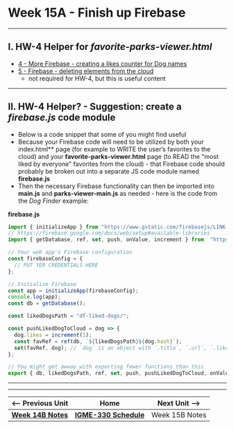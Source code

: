 # Week 15A - Finish up Firebase

---

## I. HW-4 Helper for *favorite-parks-viewer.html*
- [4 - More Firebase - creating a likes counter for Dog names](https://github.com/tonethar/IGME-330-Master/blob/master/notes/firebase-4.md)
- [5 - Firebase - deleting elements from the cloud](https://github.com/tonethar/IGME-330-Master/blob/master/notes/firebase-5.md)
  - not required for HW-4, but this is useful content

---

## II. HW-4 Helper? - Suggestion: create a *firebase.js* code module

- Below is a code snippet that some of you might find useful
- Because your Firebase code will need to be utilized by both your index.html** page (for example to WRITE the user’s favorites to the cloud) and your **favorite-parks-viewer.html** page (to READ the "most liked by everyone" favorites from the cloud) - that Firebase code should probably be broken out into a separate JS code module named **firebase.js**
- Then the necessary Firebase functionality can then be imported into **main.js** and **parks-viewer-main.js** as needed - here is the code from the *Dog Finder* example:

**firebase.js**

```js
import { initializeApp } from "https://www.gstatic.com/firebasejs/LINK-TO-LATEST-VERSION-FIREBASE.js";
// https://firebase.google.com/docs/web/setup#available-libraries
import { getDatabase, ref, set, push, onValue, increment } from  "https://www.gstatic.com/firebasejs/LINK-TO-LATEST-VERSION-FIREBASE.js";

// Your web app's Firebase configuration
const firebaseConfig = {
  // PUT YER CREDENTIALS HERE
};

// Initialize Firebase
const app = initializeApp(firebaseConfig);
console.log(app);
const db = getDatabase();

const likedDogsPath = "df-liked-dogs/";

const pushLikedDogToCloud = dog => {
  dog.likes = increment(1);
  const favRef = ref(db, `${likedDogsPath}${dog.hash}`);
  set(favRef, dog); // `dog` is an object with `.title`, `.url`, `.likes` properties etc
};

// You might get awway with exporting fewer functions than this
export { db, likedDogsPath, ref, set, push, pushLikedDogToCloud, onValue };
```

---
---

| <-- Previous Unit | Home | Next Unit -->
| --- | --- | --- 
| [**Week 14B Notes**](14B.md)  |  [**IGME-330 Schedule**](../schedule.md) | Week 15B Notes
